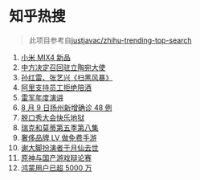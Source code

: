 # 知乎热搜

> 此项目参考自[justjavac/zhihu-trending-top-search](https://github.com/justjavac/zhihu-trending-top-search/blob/main/utils.ts)

<!-- BEGIN -->
  <!-- 最后更新时间:Tue Aug 10 2021 14:10:15 GMT+0000 (Coordinated Universal Time) -->
  1. [小米 MIX4 新品](https://www.zhihu.com/search?q=小米mix4)
1. [中方决定召回驻立陶宛大使](https://www.zhihu.com/search?q=立陶宛)
1. [孙红雷、张艺兴《扫黑风暴》](https://www.zhihu.com/search?q=扫黑风暴)
1. [阿里支持员工拒绝陪酒 ](https://www.zhihu.com/search?q=阿里)
1. [雷军年度演讲](https://www.zhihu.com/search?q=雷军)
1. [8 月 9 日扬州新增确诊 48 例](https://www.zhihu.com/search?q=扬州疫情)
1. [脱口秀大会快乐地狱](https://www.zhihu.com/search?q=脱口秀大会4)
1. [瑞克和莫蒂第五季第八集](https://www.zhihu.com/search?q=瑞克和莫蒂)
1. [奢侈品牌 LV 做免费手游](https://www.zhihu.com/search?q=LV)
1. [谢大脚扮演者于月仙去世](https://www.zhihu.com/search?q=谢大脚)
1. [原神与国产游戏辩论赛](https://www.zhihu.com/search?q=原神)
1. [鸿蒙用户已超 5000 万](https://www.zhihu.com/search?q=鸿蒙)
  <!-- END -->